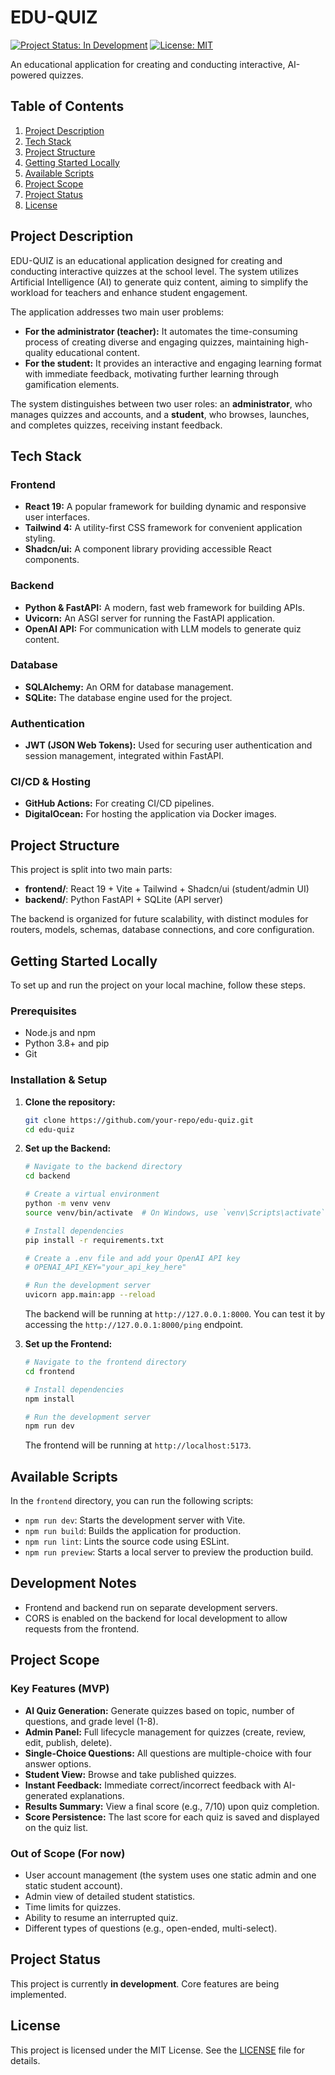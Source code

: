 # EDU-QUIZ

[![Project Status: In Development](https://img.shields.io/badge/status-in_development-blue.svg)](https://github.com/your-repo/edu-quiz)
[![License: MIT](https://img.shields.io/badge/License-MIT-yellow.svg)](https://opensource.org/licenses/MIT)

An educational application for creating and conducting interactive, AI-powered quizzes.

## Table of Contents
1. [Project Description](#project-description)
2. [Tech Stack](#tech-stack)
3. [Project Structure](#project-structure)
4. [Getting Started Locally](#getting-started-locally)
5. [Available Scripts](#available-scripts)
6. [Project Scope](#project-scope)
7. [Project Status](#project-status)
8. [License](#license)

## Project Description

EDU-QUIZ is an educational application designed for creating and conducting interactive quizzes at the school level. The system utilizes Artificial Intelligence (AI) to generate quiz content, aiming to simplify the workload for teachers and enhance student engagement.

The application addresses two main user problems:
-   **For the administrator (teacher):** It automates the time-consuming process of creating diverse and engaging quizzes, maintaining high-quality educational content.
-   **For the student:** It provides an interactive and engaging learning format with immediate feedback, motivating further learning through gamification elements.

The system distinguishes between two user roles: an **administrator**, who manages quizzes and accounts, and a **student**, who browses, launches, and completes quizzes, receiving instant feedback.

## Tech Stack

### Frontend
-   **React 19:** A popular framework for building dynamic and responsive user interfaces.
-   **Tailwind 4:** A utility-first CSS framework for convenient application styling.
-   **Shadcn/ui:** A component library providing accessible React components.

### Backend
-   **Python & FastAPI:** A modern, fast web framework for building APIs.
-   **Uvicorn:** An ASGI server for running the FastAPI application.
-   **OpenAI API:** For communication with LLM models to generate quiz content.

### Database
-   **SQLAlchemy:** An ORM for database management.
-   **SQLite:** The database engine used for the project.

### Authentication
-   **JWT (JSON Web Tokens):** Used for securing user authentication and session management, integrated within FastAPI.

### CI/CD & Hosting
-   **GitHub Actions:** For creating CI/CD pipelines.
-   **DigitalOcean:** For hosting the application via Docker images.

## Project Structure

This project is split into two main parts:
- **frontend/**: React 19 + Vite + Tailwind + Shadcn/ui (student/admin UI)
- **backend/**: Python FastAPI + SQLite (API server)

The backend is organized for future scalability, with distinct modules for routers, models, schemas, database connections, and core configuration.

## Getting Started Locally

To set up and run the project on your local machine, follow these steps.

### Prerequisites
-   Node.js and npm
-   Python 3.8+ and pip
-   Git

### Installation & Setup

1.  **Clone the repository:**
    ```sh
    git clone https://github.com/your-repo/edu-quiz.git
    cd edu-quiz
    ```

2.  **Set up the Backend:**
    ```sh
    # Navigate to the backend directory
    cd backend

    # Create a virtual environment
    python -m venv venv
    source venv/bin/activate  # On Windows, use `venv\Scripts\activate`

    # Install dependencies
    pip install -r requirements.txt

    # Create a .env file and add your OpenAI API key
    # OPENAI_API_KEY="your_api_key_here"

    # Run the development server
    uvicorn app.main:app --reload
    ```
    The backend will be running at `http://127.0.0.1:8000`. You can test it by accessing the `http://127.0.0.1:8000/ping` endpoint.

3.  **Set up the Frontend:**
    ```sh
    # Navigate to the frontend directory
    cd frontend

    # Install dependencies
    npm install

    # Run the development server
    npm run dev
    ```
    The frontend will be running at `http://localhost:5173`.

## Available Scripts

In the `frontend` directory, you can run the following scripts:

-   `npm run dev`: Starts the development server with Vite.
-   `npm run build`: Builds the application for production.
-   `npm run lint`: Lints the source code using ESLint.
-   `npm run preview`: Starts a local server to preview the production build.

## Development Notes
- Frontend and backend run on separate development servers.
- CORS is enabled on the backend for local development to allow requests from the frontend.

## Project Scope

### Key Features (MVP)
-   **AI Quiz Generation:** Generate quizzes based on topic, number of questions, and grade level (1-8).
-   **Admin Panel:** Full lifecycle management for quizzes (create, review, edit, publish, delete).
-   **Single-Choice Questions:** All questions are multiple-choice with four answer options.
-   **Student View:** Browse and take published quizzes.
-   **Instant Feedback:** Immediate correct/incorrect feedback with AI-generated explanations.
-   **Results Summary:** View a final score (e.g., 7/10) upon quiz completion.
-   **Score Persistence:** The last score for each quiz is saved and displayed on the quiz list.

### Out of Scope (For now)
-   User account management (the system uses one static admin and one static student account).
-   Admin view of detailed student statistics.
-   Time limits for quizzes.
-   Ability to resume an interrupted quiz.
-   Different types of questions (e.g., open-ended, multi-select).

## Project Status
This project is currently **in development**. Core features are being implemented.

## License
This project is licensed under the MIT License. See the [LICENSE](LICENSE.md) file for details.

